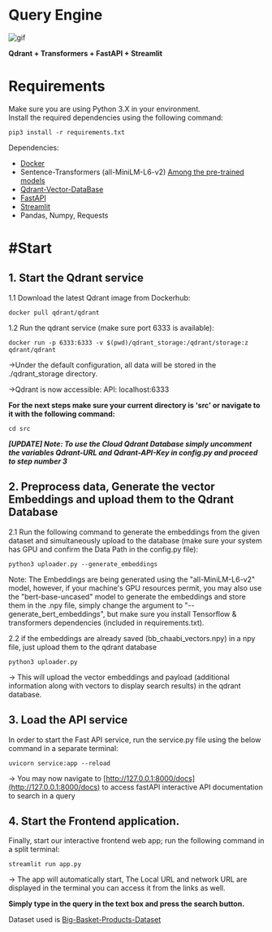 # Query Engine

![gif](Data/streamlit-preview.gif)

**Qdrant + Transformers + FastAPI + Streamlit**


# Requirements
Make sure you are using Python 3.X in your environment.\
Install the required dependencies using the following command:
```
pip3 install -r requirements.txt
```
Dependencies:
* [Docker](https://docs.docker.com/get-docker/)
* Sentence-Transformers (all-MiniLM-L6-v2) [Among the pre-trained models](https://www.sbert.net/docs/pretrained_models.html)
* [Qdrant-Vector-DataBase](https://qdrant.tech/)
* [FastAPI](https://fastapi.tiangolo.com/)
* [Streamlit](https://streamlit.io/)
* Pandas, Numpy, Requests
  


# #Start


## 1. Start the Qdrant service
 1.1 Download the latest Qdrant image from Dockerhub:

```
docker pull qdrant/qdrant
```


 1.2 Run the qdrant service (make sure port 6333 is available):

```
docker run -p 6333:6333 -v $(pwd)/qdrant_storage:/qdrant/storage:z qdrant/qdrant
```
->Under the default configuration, all data will be stored in the ./qdrant_storage directory.

->Qdrant is now accessible: 
  API: localhost:6333



**For the next steps make sure your current directory is 'src' or navigate to it with the following command:**
```
cd src
```

***[UPDATE] Note: To use the Cloud Qdrant Database simply uncomment the variables Qdrant-URL and Qdrant-API-Key in config.py and proceed to step number 3***


## 2. Preprocess data, Generate the vector Embeddings and upload them to the Qdrant Database

2.1 Run the following command to generate the embeddings from the given dataset and simultaneously upload to the database (make sure your system has GPU and confirm the Data Path in the config.py file):
```
python3 uploader.py --generate_embeddings
```
Note: The Embeddings are being generated using the "all-MiniLM-L6-v2" model, however, if your machine's GPU resources permit, you may also use the "bert-base-uncased" model to generate the embeddings and store them in the .npy file, simply change the argument to "--generate_bert_embeddings", but make sure you install Tensorflow & transformers dependencies (included in requirements.txt).


2.2 if the embeddings are already saved (bb_chaabi_vectors.npy) in a npy file, just upload them to the qdrant database
```
python3 uploader.py
```
-> This will upload the vector embeddings and payload (additional information along with vectors to display search results) in the qdrant database.


## 3. Load the API service
In order to start the Fast API service, run the service.py file using the below command in a separate terminal:
```
uvicorn service:app --reload  
```
-> You may now navigate to [http://127.0.0.1:8000/docs](http://127.0.0.1:8000/docs) to access fastAPI interactive API documentation to search in a query


## 4. Start the Frontend application.
Finally, start our interactive frontend web app; run the following command in a split terminal:
```
streamlit run app.py
```
-> The app will automatically start, The Local URL and network URL are displayed in the terminal you can access it from the links as well.


**Simply type in the query in the text box and press the search button.**

Dataset used is [Big-Basket-Products-Dataset](https://chaabiv2.s3.ap-south-1.amazonaws.com/hiring/bigBasketProducts.csv)

